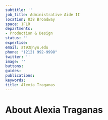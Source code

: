 ```yaml
---
subtitle: ''
job_title: Administrative Aide II
location: 838 Broadway
space: 1FLR
departments:
- Production & Design
status: ''
expertise: 
email: at93@nyu.edu
phone: "(212) 992-9998"
twitter: ''
image: ''
buttons: 
guides: 
publications: 
keywords: 
title: Alexia Traganas
---
```


# About Alexia Traganas